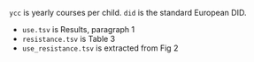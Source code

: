 `ycc` is yearly courses per child. `did` is the standard European DID.

- `use.tsv` is Results, paragraph 1
- `resistance.tsv` is Table 3
- `use_resistance.tsv` is extracted from Fig 2
